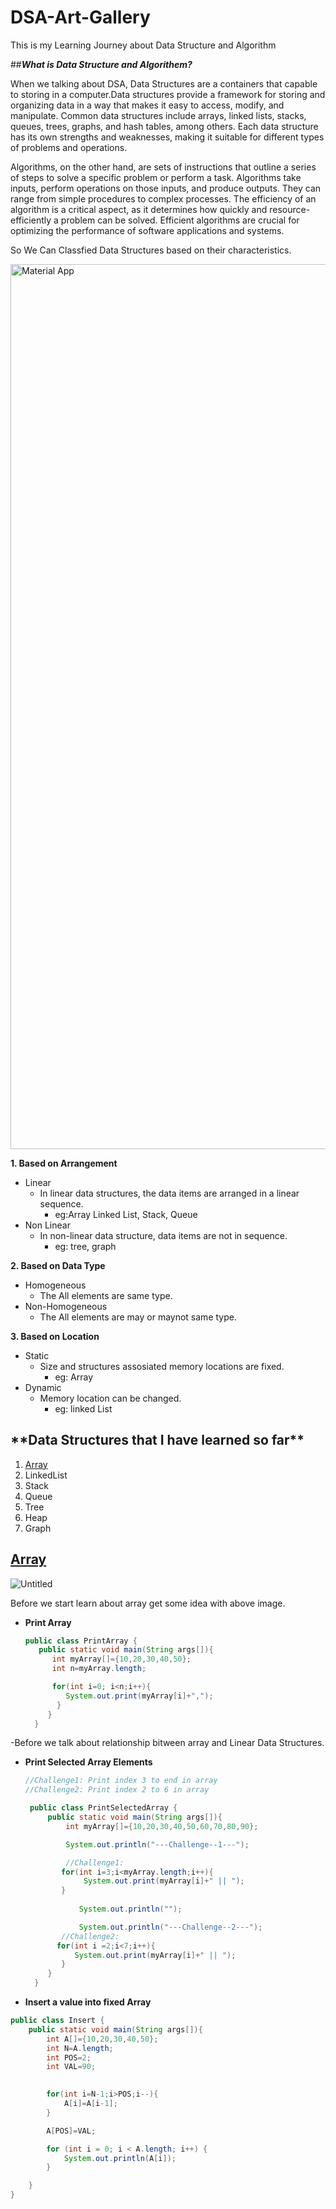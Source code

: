 # **DSA-Art-Gallery**
This is my Learning Journey about Data Structure and Algorithm

##***What is Data Structure and Algorithem?***

When we talking about DSA, Data Structures are a containers that capable to storing in a computer.Data structures provide a framework for storing and organizing data in a way that makes it easy to access, modify, and manipulate. Common data structures include arrays, linked lists, stacks, queues, trees, graphs, and hash tables, among others. Each data structure has its own strengths and weaknesses, making it suitable for different types of problems and operations.

Algorithms, on the other hand, are sets of instructions that outline a series of steps to solve a specific problem or perform a task. Algorithms take inputs, perform operations on those inputs, and produce outputs. They can range from simple procedures to complex processes. The efficiency of an algorithm is a critical aspect, as it determines how quickly and resource-efficiently a problem can be solved. Efficient algorithms are crucial for optimizing the performance of software applications and systems.

So We Can Classfied Data Structures based on their characteristics.

<img width="1416" alt="Material App" src="https://github.com/Yasith8/My-DSA-Art-Gallery/assets/90121062/d457749a-dbc8-4cb7-8d9a-efdc7691a009">

**1. Based on Arrangement**
  - Linear
    - In linear data structures, the data items are arranged in a linear sequence.
      * eg:Array Linked List, Stack, Queue
  - Non Linear
    - In non-linear data structure, data items are not in sequence.
      * eg: tree, graph

**2. Based on Data Type**
  - Homogeneous
    - The All elements are same type.
  - Non-Homogeneous
    - The All elements are may or maynot same type.

**3. Based on Location**
  - Static
    - Size and structures assosiated memory locations are fixed.
      - eg: Array
  - Dynamic
    - Memory location can be changed.
      - eg: linked List
     
  <h2>**Data Structures that I have learned so far**</h2>

  1. [Array](#Array)
  2. LinkedList
  3. Stack
  4. Queue
  5. Tree
  6. Heap
  7. Graph



## [Array](https://github.com/Yasith8/My-DSA-Art-Gallery/tree/main/Data%20Structures/Array)

   ![Untitled](https://github.com/Yasith8/My-DSA-Art-Gallery/assets/90121062/1aeab74b-a371-4ab0-a4c2-5bc36a7fae0d)

Before we start learn about array get some idea with above image.
   
- **Print Array**
  ```java
  public class PrintArray {
     public static void main(String args[]){
        int myArray[]={10,20,30,40,50};
        int n=myArray.length;

        for(int i=0; i<n;i++){
           System.out.print(myArray[i]+",");
         }
       }
    }
  ```
 -Before we talk about relationship bitween array and Linear Data Structures. 

- **Print Selected Array Elements**
  ```java
  //Challenge1: Print index 3 to end in array
  //Challenge2: Print index 2 to 6 in array

   public class PrintSelectedArray {
       public static void main(String args[]){
           int myArray[]={10,20,30,40,50,60,70,80,90};

           System.out.println("---Challenge--1---");

           //Challenge1:
          for(int i=3;i<myArray.length;i++){
               System.out.print(myArray[i]+" || ");
          }
        
              System.out.println("");

              System.out.println("---Challenge--2---");
          //Challenge2:
         for(int i =2;i<7;i++){
             System.out.print(myArray[i]+" || ");
          }
       }
    }

- **Insert a value into fixed Array**

```java
public class Insert {
    public static void main(String args[]){
        int A[]={10,20,30,40,50};
        int N=A.length;
        int POS=2;
        int VAL=90;

        
        for(int i=N-1;i>POS;i--){
            A[i]=A[i-1];
        } 

        A[POS]=VAL;

        for (int i = 0; i < A.length; i++) {
            System.out.println(A[i]);
        }

    }
}
